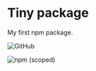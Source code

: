 # Tiny package
My first npm package.

![GitHub](https://img.shields.io/github/license/bricksphd/tiny.svg)

![npm (scoped)](https://img.shields.io/npm/v/@bricksphd/tiny.svg)
